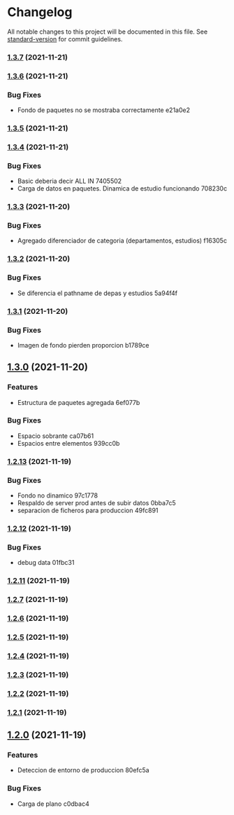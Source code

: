 # Changelog

All notable changes to this project will be documented in this file. See [standard-version](https://github.com/conventional-changelog/standard-version) for commit guidelines.

### [1.3.7](///compare/v1.3.6...v1.3.7) (2021-11-21)

### [1.3.6](///compare/v1.3.5...v1.3.6) (2021-11-21)


### Bug Fixes

* Fondo de paquetes no se mostraba correctamente e21a0e2

### [1.3.5](///compare/v1.3.4...v1.3.5) (2021-11-21)

### [1.3.4](///compare/v1.3.3...v1.3.4) (2021-11-21)


### Bug Fixes

* Basic deberia decir ALL IN 7405502
* Carga de datos en paquetes. Dinamica de estudio funcionando 708230c

### [1.3.3](///compare/v1.3.2...v1.3.3) (2021-11-20)


### Bug Fixes

* Agregado diferenciador de categoria (departamentos, estudios) f16305c

### [1.3.2](///compare/v1.3.1...v1.3.2) (2021-11-20)


### Bug Fixes

* Se diferencia el pathname de depas y estudios 5a94f4f

### [1.3.1](///compare/v1.3.0...v1.3.1) (2021-11-20)


### Bug Fixes

* Imagen de fondo pierden proporcion b1789ce

## [1.3.0](///compare/v1.2.13...v1.3.0) (2021-11-20)


### Features

* Estructura de paquetes agregada 6ef077b


### Bug Fixes

* Espacio sobrante ca07b61
* Espacios entre elementos 939cc0b

### [1.2.13](///compare/v1.2.12...v1.2.13) (2021-11-19)


### Bug Fixes

* Fondo no dinamico 97c1778
* Respaldo de server prod antes de subir datos 0bba7c5
* separacion de ficheros para produccion 49fc891

### [1.2.12](///compare/v1.2.11...v1.2.12) (2021-11-19)


### Bug Fixes

* debug data 01fbc31

### [1.2.11](///compare/v1.2.7...v1.2.11) (2021-11-19)

### [1.2.7](///compare/v1.2.6...v1.2.7) (2021-11-19)

### [1.2.6](///compare/v1.2.5...v1.2.6) (2021-11-19)

### [1.2.5](///compare/v1.2.4...v1.2.5) (2021-11-19)

### [1.2.4](///compare/v1.2.3...v1.2.4) (2021-11-19)

### [1.2.3](///compare/v1.2.2...v1.2.3) (2021-11-19)

### [1.2.2](///compare/v1.2.1...v1.2.2) (2021-11-19)

### [1.2.1](///compare/v1.2.0...v1.2.1) (2021-11-19)

## [1.2.0](///compare/v1.1.0...v1.2.0) (2021-11-19)


### Features

* Deteccion de entorno de produccion 80efc5a


### Bug Fixes

* Carga de plano c0dbac4
